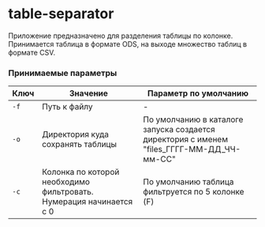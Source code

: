 # table-separator

Приложение предназначено для разделения таблицы по колонке. Принимается таблица в формате ODS, на выходе множество таблиц в формате CSV.

### Принимаемые параметры
| Ключ | Значение                                                            | Параметр по умолчанию                                                                     |
|------|---------------------------------------------------------------------|-------------------------------------------------------------------------------------------|
| `-f` | Путь к файлу                                                        | -                                                                                         |
| `-o` | Директория куда сохранять таблицы                                   | По умолчанию в каталоге запуска создается директория с именем "files_ГГГГ-ММ-ДД_ЧЧ-мм-СС" |
| `-c` | Колонка по которой необходимо фильтровать. Нумерация начинается с 0 | По умолчанию таблица фильтруется по 5 колонке (F)                                         |
